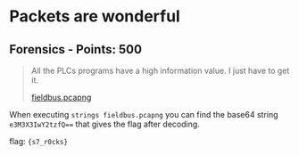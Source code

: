 # Packets are wonderful

## Forensics - Points: 500

> All the PLCs programs have a high information value. I just have to get it.
>
> [fieldbus.pcapng](fieldbus.pcapng)

When executing `strings fieldbus.pcapng` you can find the base64 string `e3M3X3IwY2tzfQ==` that gives the flag after decoding.

flag: `{s7_r0cks}`